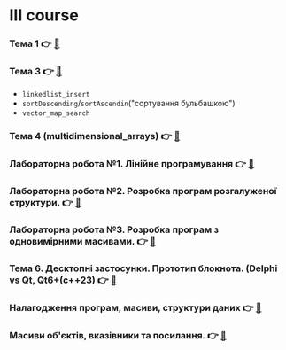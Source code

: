 # III course

### Тема 1 👉 [🔗](https://github.com/yourhostel/cpp_course/tree/main/III_course/2025-09-04-sqrt)
### Тема 3 👉 [🔗](https://github.com/yourhostel/cpp_course/tree/main/III_course/2025-09-11-topic-3)
- `linkedlist_insert`
- `sortDescending`/`sortAscendin`("сортування бульбашкою")
- `vector_map_search`

### Тема 4 (multidimensional_arrays) 👉 [🔗](https://github.com/yourhostel/cpp_course/tree/main/III_course/2025-09-17-arrays)
### Лабораторна робота №1. Лінійне програмування 👉 [🔗](https://github.com/yourhostel/cpp_course/tree/main/III_course/2025-09-17-linear-programming)
### Лабораторна робота №2. Розробка програм розгалуженої структури. 👉 [🔗](https://github.com/yourhostel/cpp_course/tree/main/III_course/2025-09-20-branched-structure)
### Лабораторна робота №3. Розробка програм з одновимірними масивами. 👉 [🔗](https://github.com/yourhostel/cpp_course/tree/main/III_course/2025-09-21-one-dimensional-arrays)
### Тема 6. Десктопні застосунки. Прототип блокнота. (Delphi vs Qt, Qt6+(c++23) 👉 [🔗](https://github.com/yourhostel/cpp_course/tree/main/III_course/2025-09-24-qt-notepad)
### Налагодження програм, масиви, структури даних 👉 [🔗](https://github.com/yourhostel/cpp_course/tree/main/III_course/2025-10-02-assertion-statement)
### Масиви об'єктів, вказівники та посилання. 👉 [🔗](https://github.com/yourhostel/cpp_course/tree/main/III_course/2025-10-02-pointers-and-links)
